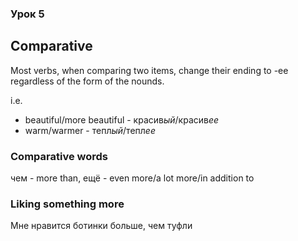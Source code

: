 ### Урок 5

## Comparative

Most verbs, when comparing two items, change their ending to -ее regardless of the form of the nounds.

i.e.

- beautiful/more beautiful - красив*ый*/красив*ее*
- warm/warmer - тепл*ый*/тепл*ее*



### Comparative words

чем - more than, 
ещё - even more/a lot more/in addition to

### Liking something more

Мне нравится ботинки больше, чем туфли